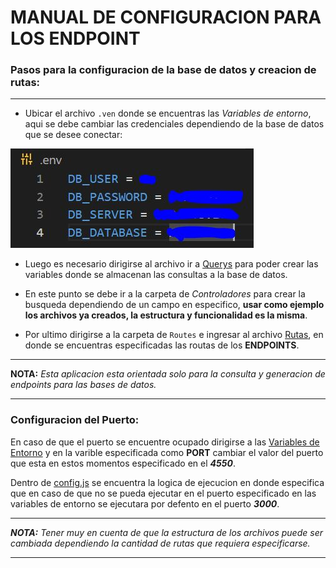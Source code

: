 # MANUAL DE CONFIGURACION PARA LOS ENDPOINT

### Pasos para la configuracion de la base de datos y creacion de rutas:
---
* Ubicar el archivo `.ven` donde se encuentras las *Variables de entorno*, aqui se debe cambiar las credenciales dependiendo de la base de datos que se desee conectar:

![Ejemplo](src\assets\imgs\virtual_Env.JPG)

* Luego es necesario dirigirse al archivo ir a [Querys](src\database\querys.js) para poder crear las variables donde se almacenan las consultas a la base de datos.

* En este punto se debe ir a la carpeta de *Controladores* para crear la busqueda dependiendo de un campo en especifico, **usar como ejemplo los archivos ya creados, la estructura y funcionalidad es la misma**.

* Por ultimo dirigirse a la carpeta de `Routes` e ingresar al archivo [Rutas](src\routes\routes.js), en donde se encuentras especificadas las routas de los **ENDPOINTS**.
---
**NOTA:** *Esta aplicacion esta orientada solo para la consulta y generacion de endpoints para las bases de datos.*

---

### Configuracion del Puerto:
En caso de que el puerto se encuentre ocupado dirigirse a las [Variables de Entorno](.env) y en la varible especificada como **PORT** cambiar el valor del puerto que esta en estos momentos especificado en el ***4550***.

Dentro de [config.js](src\config.js) se encuentra la logica de ejecucion en donde especifica que en caso de que no se pueda ejecutar en el puerto especificado en las variables de entorno se ejecutara por defento en el puerto ***3000***.

---
***NOTA:*** *Tener muy en cuenta de que la estructura de los archivos puede ser cambiada dependiendo la cantidad de rutas que requiera especificarse.*

---
